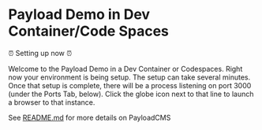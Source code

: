 # Payload Demo in Dev Container/Code Spaces

⏰ Setting up now ⏰

Welcome to the Payload Demo in a Dev Container or Codespaces.  Right now your environment is being setup.  The setup can take several minutes.  Once that setup is complete, there will be a process listening on port 3000 (under the Ports Tab, below).  Click the globe icon next to that line to launch a browser to that instance.

See [README.md](README.md) for more details on PayloadCMS